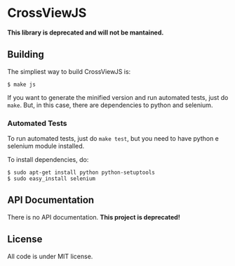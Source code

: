 CrossViewJS
===========

**This library is deprecated and will not be mantained.**


Building
---------

The simpliest way to build CrossViewJS is:

    $ make js

If you want to generate the minified version and run automated tests, just do `make`.
But, in this case, there are dependencies to python and selenium.


### Automated Tests

To run automated tests, just do `make test`, but you need to have python e selenium module installed.

To install dependencies, do:

    $ sudo apt-get install python python-setuptools
    $ sudo easy_install selenium
    

API Documentation
-----------------

There is no API documentation. **This project is deprecated!**

License
-------

All code is under MIT license.
